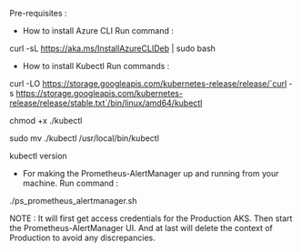 Pre-requisites : 
- How to install Azure CLI
Run command : 

curl -sL https://aka.ms/InstallAzureCLIDeb | sudo bash

- How to install Kubectl
Run commands :

curl -LO https://storage.googleapis.com/kubernetes-release/release/`curl -s https://storage.googleapis.com/kubernetes-release/release/stable.txt`/bin/linux/amd64/kubectl

chmod +x ./kubectl

sudo mv ./kubectl /usr/local/bin/kubectl

kubectl version

- For making the Prometheus-AlertManager up and running from your machine.
Run command : 

./ps_prometheus_alertmanager.sh

NOTE : It will first get access credentials for the Production AKS.
Then start the Prometheus-AlertManager UI.
And at last will delete the context of Production to avoid any discrepancies.
